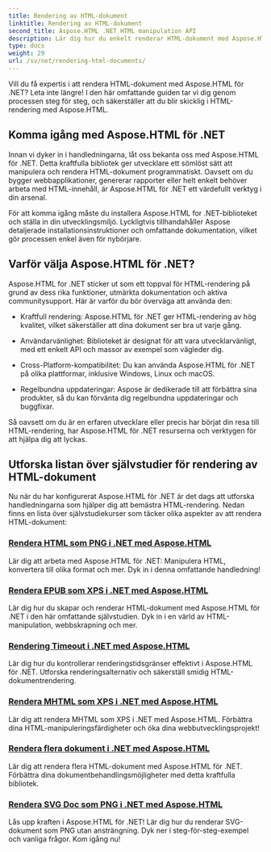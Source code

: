```yaml
---
title: Rendering av HTML-dokument
linktitle: Rendering av HTML-dokument
second_title: Aspose.HTML .NET HTML manipulation API
description: Lär dig hur du enkelt renderar HTML-dokument med Aspose.HTML för .NET tutorials. Utforska en omfattande lista med självstudiekurser för att bemästra HTML-rendering.
type: docs
weight: 29
url: /sv/net/rendering-html-documents/
---
```


Vill du få expertis i att rendera HTML-dokument med Aspose.HTML för .NET? Leta inte längre! I den här omfattande guiden tar vi dig genom processen steg för steg, och säkerställer att du blir skicklig i HTML-rendering med Aspose.HTML.

## Komma igång med Aspose.HTML för .NET

Innan vi dyker in i handledningarna, låt oss bekanta oss med Aspose.HTML för .NET. Detta kraftfulla bibliotek ger utvecklare ett sömlöst sätt att manipulera och rendera HTML-dokument programmatiskt. Oavsett om du bygger webbapplikationer, genererar rapporter eller helt enkelt behöver arbeta med HTML-innehåll, är Aspose.HTML för .NET ett värdefullt verktyg i din arsenal.

För att komma igång måste du installera Aspose.HTML for .NET-biblioteket och ställa in din utvecklingsmiljö. Lyckligtvis tillhandahåller Aspose detaljerade installationsinstruktioner och omfattande dokumentation, vilket gör processen enkel även för nybörjare.

## Varför välja Aspose.HTML för .NET?

Aspose.HTML for .NET sticker ut som ett toppval för HTML-rendering på grund av dess rika funktioner, utmärkta dokumentation och aktiva communitysupport. Här är varför du bör överväga att använda den:

- Kraftfull rendering: Aspose.HTML för .NET ger HTML-rendering av hög kvalitet, vilket säkerställer att dina dokument ser bra ut varje gång.

- Användarvänlighet: Biblioteket är designat för att vara utvecklarvänligt, med ett enkelt API och massor av exempel som vägleder dig.

- Cross-Platform-kompatibilitet: Du kan använda Aspose.HTML för .NET på olika plattformar, inklusive Windows, Linux och macOS.

- Regelbundna uppdateringar: Aspose är dedikerade till att förbättra sina produkter, så du kan förvänta dig regelbundna uppdateringar och buggfixar.

Så oavsett om du är en erfaren utvecklare eller precis har börjat din resa till HTML-rendering, har Aspose.HTML för .NET resurserna och verktygen för att hjälpa dig att lyckas.

## Utforska listan över självstudier för rendering av HTML-dokument

Nu när du har konfigurerat Aspose.HTML för .NET är det dags att utforska handledningarna som hjälper dig att bemästra HTML-rendering. Nedan finns en lista över självstudiekurser som täcker olika aspekter av att rendera HTML-dokument:

### [Rendera HTML som PNG i .NET med Aspose.HTML](./render-html-as-png/)
Lär dig att arbeta med Aspose.HTML för .NET: Manipulera HTML, konvertera till olika format och mer. Dyk in i denna omfattande handledning!
### [Rendera EPUB som XPS i .NET med Aspose.HTML](./render-epub-as-xps/)
Lär dig hur du skapar och renderar HTML-dokument med Aspose.HTML för .NET i den här omfattande självstudien. Dyk in i en värld av HTML-manipulation, webbskrapning och mer.
### [Rendering Timeout i .NET med Aspose.HTML](./rendering-timeout/)
Lär dig hur du kontrollerar renderingstidsgränser effektivt i Aspose.HTML för .NET. Utforska renderingsalternativ och säkerställ smidig HTML-dokumentrendering.
### [Rendera MHTML som XPS i .NET med Aspose.HTML](./render-mhtml-as-xps/)
 Lär dig att rendera MHTML som XPS i .NET med Aspose.HTML. Förbättra dina HTML-manipuleringsfärdigheter och öka dina webbutvecklingsprojekt!
### [Rendera flera dokument i .NET med Aspose.HTML](./render-multiple-documents/)
Lär dig att rendera flera HTML-dokument med Aspose.HTML för .NET. Förbättra dina dokumentbehandlingsmöjligheter med detta kraftfulla bibliotek.
### [Rendera SVG Doc som PNG i .NET med Aspose.HTML](./render-svg-doc-as-png/)
Lås upp kraften i Aspose.HTML för .NET! Lär dig hur du renderar SVG-dokument som PNG utan ansträngning. Dyk ner i steg-för-steg-exempel och vanliga frågor. Kom igång nu!